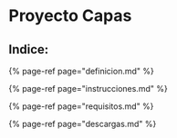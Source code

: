 # Proyecto Capas

## Indice:

{% page-ref page="definicion.md" %}

{% page-ref page="instrucciones.md" %}

{% page-ref page="requisitos.md" %}

{% page-ref page="descargas.md" %}



### 



## 

